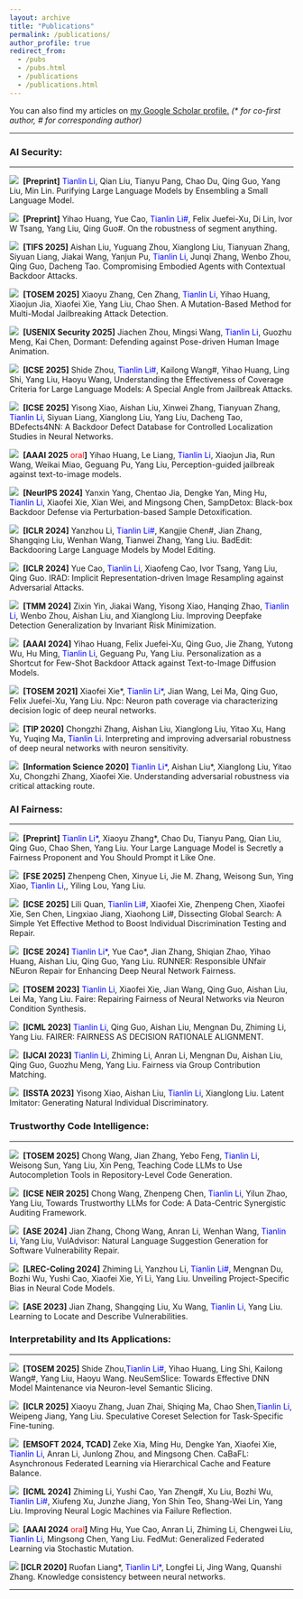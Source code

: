 ```yaml
---
layout: archive
title: "Publications"
permalink: /publications/
author_profile: true
redirect_from: 
  - /pubs
  - /pubs.html
  - /publications
  - /publications.html
---
```


You can also find my articles on <u><a href="https://scholar.google.com/citations?user=XB6CydwAAAAJ&hl=en">my Google Scholar profile</a>.</u> <i>(* for co-first author, # for corresponding author)</i>

---

### AI Security: 
---

<p>
<a class="media" href="https://ltl7155.github.io/404.html" target="_blank"><img src="https://ltl7155.github.io/images/pdf.png"></a>&nbsp; <b>[Preprint]</b> <font color="blue">Tianlin Li</font>, Qian Liu, Tianyu Pang, Chao Du, Qing Guo, Yang Liu, Min Lin. Purifying Large Language Models by Ensembling a Small Language Model.
</p>


<p>
<a class="media" href="https://ltl7155.github.io/404.html" target="_blank"><img src="https://ltl7155.github.io/images/pdf.png"></a>&nbsp; <b>[Preprint]</b> Yihao Huang, Yue Cao, <font color="blue">Tianlin Li#</font>, Felix Juefei-Xu, Di Lin, Ivor W Tsang, Yang Liu, Qing Guo#. On the robustness of segment anything.
</p>

<p>
<a class="media" href="https://ltl7155.github.io/404.html" target="_blank"><img src="https://ltl7155.github.io/images/pdf.png"></a>&nbsp; <b>[TIFS 2025]</b> Aishan Liu, Yuguang Zhou, Xianglong Liu, Tianyuan Zhang, Siyuan Liang, Jiakai Wang, Yanjun Pu, <font color="blue">Tianlin Li</font>, Junqi Zhang, Wenbo Zhou, Qing Guo, Dacheng Tao. Compromising Embodied Agents with Contextual Backdoor Attacks.
</p>

<p>
<a class="media" href="https://ltl7155.github.io/404.html" target="_blank"><img src="https://ltl7155.github.io/images/pdf.png"></a>&nbsp; <b>[TOSEM 2025]</b> Xiaoyu Zhang, Cen Zhang, <font color="blue">Tianlin Li</font>, Yihao Huang, Xiaojun Jia, Xiaofei Xie,
Yang Liu, Chao Shen. A Mutation-Based Method for Multi-Modal Jailbreaking Attack Detection.
</p>

<p>
<a class="media" href="https://ltl7155.github.io/404.html" target="_blank"><img src="https://ltl7155.github.io/images/pdf.png"></a>&nbsp; <b>[USENIX Security 2025]</b> Jiachen Zhou, Mingsi Wang, <font color="blue">Tianlin Li</font>, Guozhu Meng, Kai Chen, Dormant: Defending against Pose-driven Human Image Animation.
</p>

<p>
<a class="media" href="https://ltl7155.github.io/404.html" target="_blank"><img src="https://ltl7155.github.io/images/pdf.png"></a>&nbsp; <b>[ICSE 2025]</b> Shide Zhou, <font color="blue">Tianlin Li#</font>, Kailong Wang#, Yihao Huang, Ling Shi, Yang Liu, Haoyu Wang, Understanding the Effectiveness of Coverage Criteria for Large Language Models: A Special Angle from Jailbreak Attacks.
</p>


<p>
<a class="media" href="https://ltl7155.github.io/404.html" target="_blank"><img src="https://ltl7155.github.io/images/pdf.png"></a>&nbsp; <b>[ICSE 2025]</b> Yisong Xiao, Aishan Liu, Xinwei Zhang, Tianyuan Zhang, <font color="blue">Tianlin Li</font>, Siyuan Liang, Xianglong Liu, Yang Liu, Dacheng Tao,  BDefects4NN: A Backdoor Defect Database for Controlled Localization Studies in Neural Networks.
</p>

<p>
<a class="media" href="https://ltl7155.github.io/404.html" target="_blank"><img src="https://ltl7155.github.io/images/pdf.png"></a>&nbsp; <b>[AAAI 2025</b> <font color="red">oral</font><b>]</b> Yihao Huang, Le Liang, <font color="blue">Tianlin Li</font>, Xiaojun Jia, Run Wang, Weikai Miao, Geguang Pu, Yang Liu,  Perception-guided jailbreak against text-to-image models.
</p>

<p>
<a class="media" href="https://ltl7155.github.io/404.html" target="_blank"><img src="https://ltl7155.github.io/images/pdf.png"></a>&nbsp; <b>[NeurIPS 2024]</b> Yanxin Yang, Chentao Jia, Dengke Yan, Ming Hu, <font color="blue">Tianlin Li</font>, Xiaofei Xie, Xian Wei, and Mingsong Chen,  SampDetox: Black-box Backdoor Defense via Perturbation-based Sample Detoxification.
</p>

<p>
<a class="media" href="https://ltl7155.github.io/404.html" target="_blank"><img src="https://ltl7155.github.io/images/pdf.png"></a>&nbsp; <b>[ICLR 2024]</b> Yanzhou Li, <font color="blue">Tianlin Li#</font>, Kangjie Chen#, Jian Zhang, Shangqing Liu, Wenhan
Wang, Tianwei Zhang, Yang Liu. BadEdit: Backdooring Large Language Models by Model Editing.
</p>

<p>
<a class="media" href="https://ltl7155.github.io/files/pubs/2023-ieeesp-rengar.pdf" target="_blank"><img src="https://ltl7155.github.io/images/pdf.png"></a>&nbsp; <b>[ICLR 2024]</b> Yue Cao, <font color="blue">Tianlin Li</font>, Xiaofeng Cao, Ivor Tsang, Yang Liu, Qing Guo. IRAD: Implicit Representation-driven Image Resampling against Adversarial Attacks.
</p>

<p>
<a class="media" href="https://www.usenix.org/conference/usenixsecurity23/presentation/zhang-cen" target="_blank"><img src="https://ltl7155.github.io/images/pdf.png"></a>&nbsp;  <b>[TMM 2024]</b> Zixin Yin, Jiakai Wang, Yisong Xiao, Hanqing Zhao, <font color="blue">Tianlin Li</font>, Wenbo Zhou, Aishan Liu, and Xianglong Liu. Improving Deepfake Detection Generalization by Invariant Risk Minimization.
</p>

<p>
<a class="media" href="https://ltl7155.github.io/files/pubs/2021-ccs-ecmo.pdf" target="_blank"><img src="https://ltl7155.github.io/images/pdf.png"></a>&nbsp; <b>[AAAI 2024]</b> Yihao Huang, Felix Juefei-Xu, Qing Guo, Jie Zhang, Yutong Wu, Hu Ming, <font color="blue">Tianlin Li</font>, Geguang Pu, Yang Liu. Personalization as a Shortcut for Few-Shot Backdoor Attack against Text-to-Image Diffusion Models.
</p>


<p>
<a class="media" href="https://ltl7155.github.io/404.html" target="_blank"><img src="https://ltl7155.github.io/images/pdf.png"></a>&nbsp; <b>[TOSEM 2021]</b> Xiaofei Xie*, <font color="blue">Tianlin Li*</font>, Jian Wang, Lei Ma, Qing Guo, Felix Juefei-Xu, Yang Liu. Npc: Neuron path coverage via characterizing decision logic of deep neural networks.
</p>


<p>
<a class="media" href="https://ltl7155.github.io/404.html" target="_blank"><img src="https://ltl7155.github.io/images/pdf.png"></a>&nbsp; <b>[TIP 2020]</b> Chongzhi Zhang, Aishan Liu, Xianglong Liu, Yitao Xu, Hang Yu, Yuqing Ma, <font color="blue">Tianlin Li</font>. Interpreting and improving adversarial robustness of deep neural networks with neuron sensitivity.
</p>

<p>
<a class="media" href="https://ltl7155.github.io/404.html" target="_blank"><img src="https://ltl7155.github.io/images/pdf.png"></a>&nbsp; <b>[Information Science 2020]</b> <font color="blue">Tianlin Li*</font>, Aishan Liu*, Xianglong Liu, Yitao Xu, Chongzhi Zhang, Xiaofei Xie. Understanding adversarial robustness via critical attacking route.
</p>



### AI Fairness: 
---


<p>
<a class="media" href="https://openreview.net/forum?id=uOwJEPtyOF" target="_blank"><img src="https://ltl7155.github.io/images/pdf.png"></a>&nbsp; <b>[Preprint]</b> <font color="blue">Tianlin Li*</font>, Xiaoyu Zhang*, Chao Du, Tianyu Pang, Qian Liu, Qing Guo, Chao Shen, Yang Liu. Your Large Language Model is Secretly a Fairness Proponent and You Should Prompt it Like One.
</p>

<p>
<a class="media" href="https://openreview.net/forum?id=uOwJEPtyOF" target="_blank"><img src="https://ltl7155.github.io/images/pdf.png"></a>&nbsp; <b>[FSE 2025]</b> Zhenpeng Chen, Xinyue Li, Jie M. Zhang, Weisong Sun, Ying Xiao, <font color="blue">Tianlin Li</font>,, Yiling Lou, Yang Liu.
</p>

<p>
<a class="media" href="https://ltl7155.github.io/404.html" target="_blank"><img src="https://ltl7155.github.io/images/pdf.png"></a>&nbsp; <b>[ICSE 2025]</b> Lili Quan, <font color="blue">Tianlin Li#</font>, Xiaofei Xie, Zhenpeng Chen, Xiaofei Xie, Sen Chen, Lingxiao Jiang, Xiaohong Li#, Dissecting Global Search: A Simple Yet Effective Method to Boost Individual Discrimination Testing and Repair.
</p>

<p>
<a class="media" href="https://ltl7155.github.io/files/pubs/2021-ase-firmguide.pdf" target="_blank"><img src="https://ltl7155.github.io/images/pdf.png"></a>&nbsp;  <b>[ICSE 2024]</b> <font color="blue">Tianlin Li*</font>, Yue Cao*, Jian Zhang, Shiqian Zhao, Yihao Huang, Aishan Liu, Qing Guo, Yang Liu. RUNNER: Responsible UNfair NEuron Repair for Enhancing Deep Neural Network Fairness.
</p>

<p>
<a class="media" href="https://ltl7155.github.io/404.html" target="_blank"><img src="https://ltl7155.github.io/images/pdf.png"></a>&nbsp; <b>[TOSEM 2023]</b> <font color="blue">Tianlin Li</font>, Xiaofei Xie, Jian Wang, Qing Guo, Aishan Liu, Lei Ma, Yang Liu. Faire: Repairing Fairness of Neural Networks via Neuron Condition Synthesis.
</p>

<p>
<a class="media" href="https://ltl7155.github.io/404.html" target="_blank"><img src="https://ltl7155.github.io/images/pdf.png"></a>&nbsp; <b>[ICML 2023]</b> <font color="blue">Tianlin Li</font>, Qing Guo, Aishan Liu, Mengnan Du, Zhiming Li, Yang Liu. FAIRER: FAIRNESS AS DECISION RATIONALE ALIGNMENT.
</p>

<p>
<a class="media" href="https://ltl7155.github.io/404.html" target="_blank"><img src="https://ltl7155.github.io/images/pdf.png"></a>&nbsp; <b>[IJCAI 2023]</b> <font color="blue">Tianlin Li</font>, Zhiming Li, Anran Li, Mengnan Du, Aishan Liu, Qing Guo, Guozhu Meng, Yang Liu. Fairness via Group Contribution Matching.
</p>

<p>
<a class="media" href="https://ltl7155.github.io/404.html" target="_blank"><img src="https://ltl7155.github.io/images/pdf.png"></a>&nbsp; <b>[ISSTA 2023]</b> Yisong Xiao, Aishan Liu, <font color="blue">Tianlin Li</font>, Xianglong Liu. Latent Imitator: Generating Natural Individual Discriminatory.
</p>





### Trustworthy Code Intelligence: 
---



<p>
<a class="media" href="https://ltl7155.github.io/404.html" target="_blank"><img src="https://ltl7155.github.io/images/pdf.png"></a>&nbsp; <b>[TOSEM 2025]</b> Chong Wang, Jian Zhang, Yebo Feng, <font color="blue">Tianlin Li</font>, Weisong Sun, Yang Liu, Xin Peng,  Teaching Code LLMs to Use Autocompletion Tools in Repository-Level Code Generation.
</p>

<p>
<a class="media" href="https://ltl7155.github.io/404.html" target="_blank"><img src="https://ltl7155.github.io/images/pdf.png"></a>&nbsp; <b>[ICSE NEIR 2025]</b> Chong Wang, Zhenpeng Chen, <font color="blue">Tianlin Li</font>, Yilun Zhao, Yang Liu,  Towards Trustworthy LLMs for Code: A Data-Centric Synergistic Auditing Framework.
</p>

<p>
<a class="media" href="https://ltl7155.github.io/404.html" target="_blank"><img src="https://ltl7155.github.io/images/pdf.png"></a>&nbsp; <b>[ASE 2024]</b> Jian Zhang, Chong Wang, Anran Li, Wenhan Wang, <font color="blue">Tianlin Li</font>, Yang Liu, VulAdvisor: Natural Language Suggestion Generation for Software Vulnerability Repair.
</p>


<p>
<a class="media" href="https://ltl7155.github.io/404.html" target="_blank"><img src="https://ltl7155.github.io/images/pdf.png"></a>&nbsp; <b>[LREC-Coling 2024]</b> Zhiming Li, Yanzhou Li, <font color="blue">Tianlin Li#</font>, Mengnan Du, Bozhi Wu, Yushi Cao, Xiaofei Xie, Yi Li, Yang Liu. Unveiling Project-Specific Bias in Neural Code Models.
</p>


<p>
<a class="media" href="https://www.usenix.org/conference/usenixsecurity21/presentation/zhang-cen" target="_blank"><img src="https://ltl7155.github.io/images/pdf.png"></a>&nbsp; <b>[ASE 2023]</b> Jian Zhang, Shangqing Liu, Xu Wang, <font color="blue">Tianlin Li</font>, Yang Liu. Learning to Locate and Describe Vulnerabilities.
</p>


### Interpretability and Its Applications:
---

<p>
<a class="media" href="https://ltl7155.github.io/404.html" target="_blank"><img src="https://ltl7155.github.io/images/pdf.png"></a>&nbsp; <b>[TOSEM 2025]</b> Shide Zhou,<font color="blue">Tianlin Li#</font>, Yihao Huang, Ling Shi, Kailong Wang#, Yang Liu, Haoyu Wang. NeuSemSlice: Towards Effective DNN Model Maintenance via Neuron-level Semantic Slicing.
</p>


<p>
<a class="media" href="https://ltl7155.github.io/404.html" target="_blank"><img src="https://ltl7155.github.io/images/pdf.png"></a>&nbsp; <b>[ICLR 2025]</b> Xiaoyu Zhang, Juan Zhai, Shiqing Ma, Chao Shen,<font color="blue">Tianlin Li</font>, Weipeng Jiang, Yang Liu. Speculative Coreset Selection for Task-Specific Fine-tuning.
</p>

<p>
<a class="media" href="https://ltl7155.github.io/404.html" target="_blank"><img src="https://ltl7155.github.io/images/pdf.png"></a>&nbsp; <b>[EMSOFT 2024, TCAD]</b> Zeke Xia, Ming Hu, Dengke Yan, Xiaofei Xie, <font color="blue">Tianlin Li</font>, Anran Li, Junlong Zhou, and Mingsong Chen.  CaBaFL: Asynchronous Federated Learning via Hierarchical Cache and Feature Balance.
</p>

<p>
<a class="media" href="https://ltl7155.github.io/404.html" target="_blank"><img src="https://ltl7155.github.io/images/pdf.png"></a>&nbsp; <b>[ICML 2024]</b>  Zhiming Li, Yushi Cao, Yan Zheng#, Xu Liu, Bozhi Wu, <font color="blue">Tianlin Li#</font>, Xiufeng Xu, Junzhe Jiang, Yon Shin Teo, Shang-Wei Lin, Yang Liu. Improving Neural Logic Machines via Failure Reflection.
</p>

<p>
<a class="media" href="https://ltl7155.github.io/files/pubs/2022-issta-equafl.pdf" target="_blank"><img src="https://ltl7155.github.io/images/pdf.png"></a>&nbsp; <b>[AAAI 2024</b> <font color="red">oral</font><b>]</b>  Ming Hu, Yue Cao, Anran Li, Zhiming Li, Chengwei Liu, <font color="blue">Tianlin Li</font>, Mingsong Chen, Yang Liu. FedMut: Generalized Federated Learning via Stochastic Mutation.
</p>

<p>
<a class="media" href="https://ltl7155.github.io/404.html" target="_blank"><img src="https://ltl7155.github.io/images/pdf.png"></a>&nbsp;<b>[ICLR 2020]</b>  Ruofan Liang*, <font color="blue">Tianlin Li*</font>, Longfei Li, Jing Wang, Quanshi Zhang. Knowledge consistency between neural networks.
</p>



---
